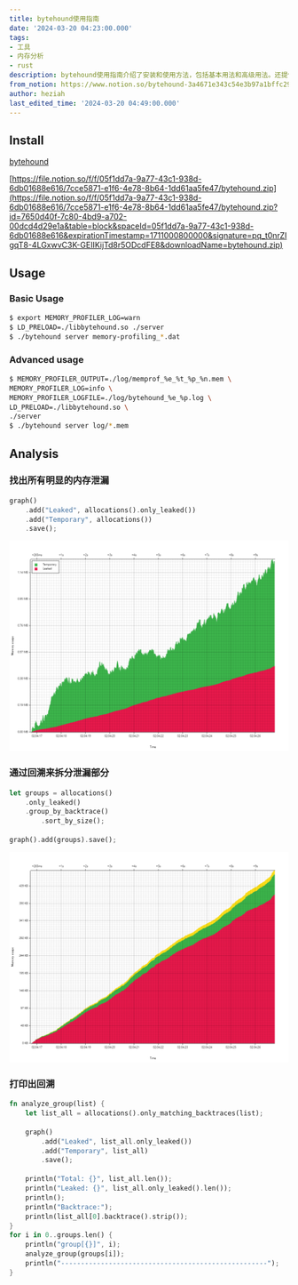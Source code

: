 ```yaml
---
title: bytehound使用指南
date: '2024-03-20 04:23:00.000'
tags:
- 工具
- 内存分析
- rust
description: bytehound使用指南介绍了安装和使用方法，包括基本用法和高级用法。还提供了分析内存泄漏的示例代码和回溯打印的方法。
from_notion: https://www.notion.so/bytehound-3a4671e343c54e3b97a1bffc299b952c
author: heziah
last_edited_time: '2024-03-20 04:49:00.000'
---
```

## Install

[bytehound](487c190c_bytehound.zip)

[https://file.notion.so/f/f/05f1dd7a-9a77-43c1-938d-6db01688e616/7cce5871-e1f6-4e78-8b64-1dd61aa5fe47/bytehound.zip](https://file.notion.so/f/f/05f1dd7a-9a77-43c1-938d-6db01688e616/7cce5871-e1f6-4e78-8b64-1dd61aa5fe47/bytehound.zip?id=7650d40f-7c80-4bd9-a702-00dcd4d29e1a&table=block&spaceId=05f1dd7a-9a77-43c1-938d-6db01688e616&expirationTimestamp=1711000800000&signature=pq_t0nrZIgqT8-4LGxwvC3K-GEIIKijTd8r5ODcdFE8&downloadName=bytehound.zip)

## Usage

### Basic Usage


```bash
$ export MEMORY_PROFILER_LOG=warn
$ LD_PRELOAD=./libbytehound.so ./server
$ ./bytehound server memory-profiling_*.dat
```

### Advanced usage


```bash
$ MEMORY_PROFILER_OUTPUT=./log/memprof_%e_%t_%p_%n.mem \
MEMORY_PROFILER_LOG=info \
MEMORY_PROFILER_LOGFILE=./log/bytehound_%e_%p.log \
LD_PRELOAD=./libbytehound.so \
./server
$ ./bytehound server log/*.mem  
```

## Analysis

### **找出所有明显的内存泄漏**


```rust
graph()
    .add("Leaked", allocations().only_leaked())
    .add("Temporary", allocations())
    .save();
```

![Untitled](3aa72a67_Untitled.png)

### 通过回溯来拆分泄漏部分


```rust
let groups = allocations()
    .only_leaked()
    .group_by_backtrace()
        .sort_by_size();

graph().add(groups).save();
```

![Untitled](8eb0d635_Untitled.png)

### 打印出回溯


```rust
fn analyze_group(list) {
    let list_all = allocations().only_matching_backtraces(list);

    graph()
        .add("Leaked", list_all.only_leaked())
        .add("Temporary", list_all)
        .save();

    println("Total: {}", list_all.len());
    println("Leaked: {}", list_all.only_leaked().len());
    println();
    println("Backtrace:");
    println(list_all[0].backtrace().strip());
}
for i in 0..groups.len() {
    println("group[{}]", i);
    analyze_group(groups[i]);
    println("----------------------------------------------------");
}
```

<br/>

